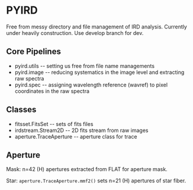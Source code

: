 # PYIRD

Free from messy directory and file management of IRD analysis.
Currently under heavily construction. Use develop branch for dev.


Core Pipelines
------------------

- pyird.utils -- setting us free from file name managements
- pyird.image -- reducing systematics in the image level and extracting raw spectra
- pyird.spec -- assigning wavelength reference (wavref) to pixel coordinates in the raw spectra


Classes
------------------

- fitsset.FitsSet --  sets of fits files
- irdstream.Stream2D -- 2D fits stream from raw images
- aperture.TraceAperture -- aperture class for trace

Aperture
------------------------------

Mask: n=42 (H) apertures extracted from FLAT for aperture mask.

Star: `aperture.TraceAperture.mmf2()` sets n=21 (H) apertures of star fiber.
